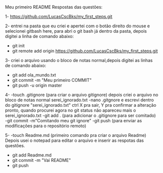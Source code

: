 Meu primeiro README
Respostas das questões:

1- https://github.com/LucasCscBks/my_first_steps.git

2- entrei na pasta que eu criei e apertei com o botão direito do mouse e selecionei gitbash here, para abri o git bash já
dentro da pasta, depois digitei a linha de comando abaixo:
- git init
- git remote add origin https://github.com/LucasCscBks/my_first_steps.git

3- criei o arquivo usando o bloco de notas normal,depois digitei as linhas de comando abaixo:
- git add ola_mundo.txt
- git commit -m "Meu primeiro COMMIT"
- git push -u origin master

4- -touch .gitignore (para criar o arquivo gitignore)
depois criei o arquivo no bloco de notas normal serei_ignorado.txt
   -nano .gitgnore 
e escrevi dentro do gitignore "serei_ignorado.txt"
ctrl X pra sair, Y pra confirmar a alteração
pronto, quando procurei agora no git status não apareceu mais o serei_ignorado.txt
   -git add . (para adicionar o .gitignore para ser comitado)
   -git commit -m"Comitando meu git ignore"
   -git push (para enviar as modificações para o repositório remoto)
   
5- -touch Readme.md (primeiro comando pra criar o arquivo Readme)
Depois usei o notepad para editar o arquivo e inserir as respotas das questões.
   - git add Readme.md
   - git commit -m "Vai README"
   - git push
   